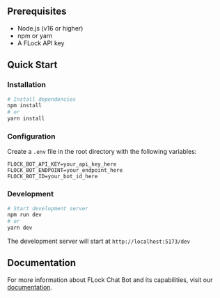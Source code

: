 
## Prerequisites
- Node.js (v16 or higher)
- npm or yarn
- A FLock API key

## Quick Start

### Installation
```bash
# Install dependencies
npm install
# or
yarn install
```

### Configuration
Create a `.env` file in the root directory with the following variables:
```plaintext
FLOCK_BOT_API_KEY=your_api_key_here
FLOCK_BOT_ENDPOINT=your_endpoint_here
FLOCK_BOT_ID=your_bot_id_here
```

### Development
```bash
# Start development server
npm run dev
# or
yarn dev
```

The development server will start at `http://localhost:5173/dev`

## Documentation
For more information about FLock Chat Bot and its capabilities, visit our [documentation](https://docs.flock.io).
